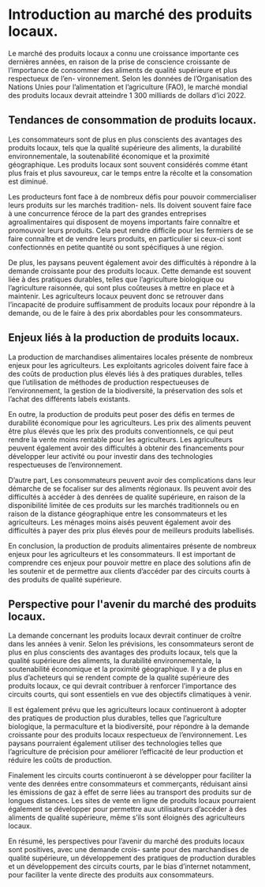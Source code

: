 # Introduction au marché des produits locaux.
Le marché des produits locaux a connu une croissance importante ces dernières années, en raison de la prise de conscience croissante de l’importance de consommer des aliments de qualité supérieure et plus respectueux de l’en- vironnement. Selon les données de l’Organisation des Nations Unies pour l’alimentation et l’agriculture (FAO), le marché mondial des produits locaux devrait atteindre 1 300 milliards de dollars d’ici 2022.

## Tendances de consommation de produits locaux.
Les consommateurs sont de plus en plus conscients des avantages des produits locaux, tels que la qualité supérieure des aliments, la durabilité environnementale, la soutenabilité économique et la proximité géographique. Les produits locaux sont souvent considérés comme étant plus frais et plus savoureux, car le temps entre la récolte et la consomation est diminué.

Les producteurs font face à de nombreux défis pour pouvoir commercialiser leurs produits sur les marchés tradition- nels. Ils doivent souvent faire face à une concurrence féroce de la part des grandes entreprises agroalimentaires qui disposent de moyens importants faire connaître et promouvoir leurs produits. Cela peut rendre difficile pour les fermiers de se faire connaître et de vendre leurs produits, en particulier si ceux-ci sont confectionnés en petite quantité ou sont spécifiques à une région.

De plus, les paysans peuvent également avoir des difficultés à répondre à la demande croissante pour des produits locaux. Cette demande est souvent liée à des pratiques durables, telles que l’agriculture biologique ou l’agriculture raisonnée, qui sont plus coûteuses à mettre en place et à maintenir. Les agriculteurs locaux peuvent donc se retrouver dans l’incapacité de produire suffisamment de produits locaux pour répondre à la demande, ou de le faire à des prix abordables pour les consommateurs.

## Enjeux liés à la production de produits locaux.
La production de marchandises alimentaires locales présente de nombreux enjeux pour les agriculteurs. Les exploitants agricoles doivent faire face à des coûts de production plus élevés liés à des pratiques durables, telles que l’utilisation de méthodes de production respectueuses de l’environnement, la gestion de la biodiversité, la préservation des sols et l’achat des différents labels existants.

En outre, la production de produits peut poser des défis en termes de durabilité économique pour les agriculteurs. Les prix des aliments peuvent être plus élevés que les prix des produits conventionnels, ce qui peut rendre la vente moins rentable pour les agriculteurs. Les agriculteurs peuvent également avoir des difficultés à obtenir des financements pour développer leur activité ou pour investir dans des technologies respectueuses de l’environnement.

D’autre part, Les consommateurs peuvent avoir des complications dans leur démarche de se focaliser sur des aliments régionaux. Ils peuvent avoir des difficultés à accéder à des denrées de qualité supérieure, en raison de la disponibilité limitée de ces produits sur les marchés traditionnels ou en raison de la distance géographique entre les consommateurs et les agriculteurs. Les ménages moins aisés peuvent également avoir des difficultés à payer des prix plus élevés pour de meilleurs produits labellisés.

En conclusion, la production de produits alimentaires présente de nombreux enjeux pour les agriculteurs et les consommateurs. Il est important de comprendre ces enjeux pour pouvoir mettre en place des solutions afin de les soutenir et de permettre aux clients d’accéder par des circuits courts à des produits de qualité supérieure.

## Perspective pour l'avenir du marché des produits locaux.
 La demande concernant les produits locaux devrait continuer de croître dans les années à venir. Selon les prévisions, les consommateurs seront de plus en plus conscients des avantages des produits locaux, tels que la qualité supérieure des aliments, la durabilité environnementale, la soutenabilité économique et la proximité géographique. Il y a de plus en plus d’acheteurs qui se rendent compte de la qualité supérieure des produits locaux, ce qui devrait contribuer à renforcer l’importance des circuits courts, qui sont essentiels en vue des objectifs climatiques à venir.

Il est également prévu que les agriculteurs locaux continueront à adopter des pratiques de production plus durables, telles que l’agriculture biologique, la permaculture et la biodiversité, pour répondre à la demande croissante pour des produits locaux respectueux de l’environnement. Les paysans pourraient également utiliser des technologies telles que l’agriculture de précision pour améliorer l’efficacité de leur production et réduire les coûts de production.

 Finalement les circuits courts continueront à se développer pour faciliter la vente des denrées entre consommateurs et commerçants, réduisant ainsi les émissions de gaz à effet de serre liées au transport des produits sur de longues distances. Les sites de vente en ligne de produits locaux pourraient également se développer pour permettre aux utilisateurs d’accéder à des aliments de qualité supérieure, même s’ils sont éloignés des agriculteurs locaux.

En résumé, les perspectives pour l’avenir du marché des produits locaux sont positives, avec une demande crois- sante pour des marchandises de qualité supérieure, un développement des pratiques de production durables et un développement des circuits courts, par le bias d’internet notamment, pour faciliter la vente directe des produits aux consommateurs.